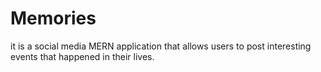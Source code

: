 # Memories
 it is a social media MERN application that allows users to post interesting events that happened in their lives.

